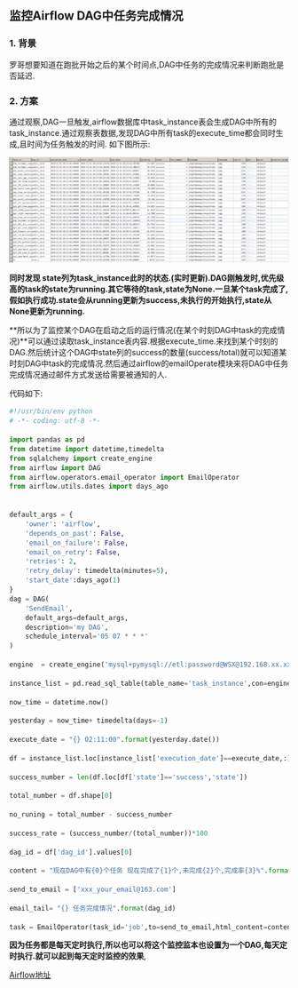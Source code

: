 ## 监控Airflow DAG中任务完成情况

### 1. 背景

罗哥想要知道在跑批开始之后的某个时间点,DAG中任务的完成情况来判断跑批是否延迟.

### 2. 方案

通过观察,DAG一旦触发,airflow数据库中task_instance表会生成DAG中所有的task_instance.通过观察表数据,发现DAG中所有task的execute_time都会同时生成,且时间为任务触发的时间. 如下图所示:

<img src='pictures/task_instance.png'>

**同时发现 state列为task_instance此时的状态.(实时更新).DAG刚触发时,优先级高的task的state为running.其它等待的task,state为None.一旦某个task完成了,假如执行成功.state会从running更新为success,未执行的开始执行,state从None更新为running.**

**所以为了监控某个DAG在启动之后的运行情况(在某个时刻DAG中task的完成情况)**可以通过读取task_instance表内容.根据execute_time.来找到某个时刻的DAG.然后统计这个DAG中state列的success的数量(success/total)就可以知道某时刻DAG中task的完成情况.然后通过airflow的emailOperate模块来将DAG中任务完成情况通过邮件方式发送给需要被通知的人.

代码如下:
```python
#!/usr/bin/env python
# -*- coding: utf-8 -*-

import pandas as pd
from datetime import datetime,timedelta
from sqlalchemy import create_engine
from airflow import DAG
from airflow.operators.email_operator import EmailOperator
from airflow.utils.dates import days_ago


default_args = {
    'owner': 'airflow',
    'depends_on_past': False,
    'email_on_failure': False,
    'email_on_retry': False,
    'retries': 2,
    'retry_delay': timedelta(minutes=5),
    'start_date':days_ago(1)
}
dag = DAG(
    'SendEmail',
    default_args=default_args,
    description='my DAG',
    schedule_interval='05 07 * * *'
)

engine  = create_engine('mysql+pymysql://etl:password@WSX@192.168.xx.xxx/airflow')

instance_list = pd.read_sql_table(table_name='task_instance',con=engine)

now_time = datetime.now()

yesterday = now_time+ timedelta(days=-1)

execute_date = "{} 02:11:00".format(yesterday.date())

df = instance_list.loc[instance_list['execution_date']==execute_date,:]

success_number = len(df.loc[df['state']=='success','state'])

total_number = df.shape[0]

no_runing = total_number - success_number

success_rate = (success_number/(total_number))*100

dag_id = df['dag_id'].values[0]

content = "现在DAG中有{0}个任务 现在完成了{1}个,未完成{2}个,完成率{3}%".format(total_number,success_number,no_runing,success_rate)

send_to_email = ['xxx_your_email@163.com']

email_tail= "{} 任务完成情况".format(dag_id)

task = EmailOperator(task_id='job',to=send_to_email,html_content=content,subject=email_tail,dag=dag,mime_charset='utf-8')


```

**因为任务都是每天定时执行,所以也可以将这个监控监本也设置为一个DAG,每天定时执行.就可以起到每天定时监控的效果**,

[Airflow地址](http://192.192.0.27:8080/admin/)
